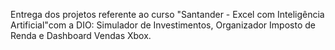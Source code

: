 Entrega dos projetos referente ao curso "Santander - Excel com Inteligência Artificial"com a DIO: Simulador de Investimentos, Organizador Imposto de Renda e Dashboard Vendas Xbox.
